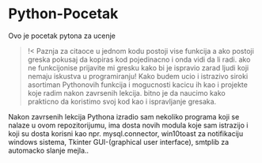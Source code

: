# Python-Pocetak
Ovo je pocetak pytona za ucenje
>!< Paznja za citaoce u jednom kodu postoji vise funkcija a ako postoji greska pokusaj da kopiras kod pojedinacno i onda vidi da li radi.
ako ne funkcijonise prijavite mi gresku kako bi je ispravio zarad ljudi koji nemaju iskustva u programiranju!
Kako budem ucio i istrazivo siroki asortiman Pythonovih funkcija i mogucnosti kacicu ih kao i projekte koje radim nakon zavrsenih lekcija.
bitno je da naucimo kako prakticno da koristimo svoj kod kao i ispravljanje gresaka.

Nakon zavrsenih lekcija Pythona izradio sam nekoliko programa koji se nalaze u ovom repozitorijumu, ima dosta novih modula koje sam istrazijo
i koji su dosta korisni kao npr. mysql.connector, win10toast za notifikaciju windows sistema, Tkinter GUI-(graphical user interface), smtplib za automacko slanje mejla..

